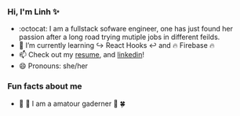 ### Hi, I'm Linh :sparkles: 

- :octocat: I am a fullstack sofware engineer, one has just found her passion after a long road trying mutiple jobs in different feilds.
- 🌱 I’m currently learning  :arrow_right_hook: React Hooks :leftwards_arrow_with_hook: and :fire: Firebase :fire:
- 📫 Check out my [resume](https://drive.google.com/file/d/1bwHB1tD-bsd_EYvqoV6cfU0RhQldC7WI/view?usp=sharing),  and [linkedin](https://www.linkedin.com/in/linh-vu-de/)!
- 😄 Pronouns: she/her
 ### Fun facts about me
 - :sunflower: :cherry_blossom: I am a amatour gaderner :tulip: :four_leaf_clover:

